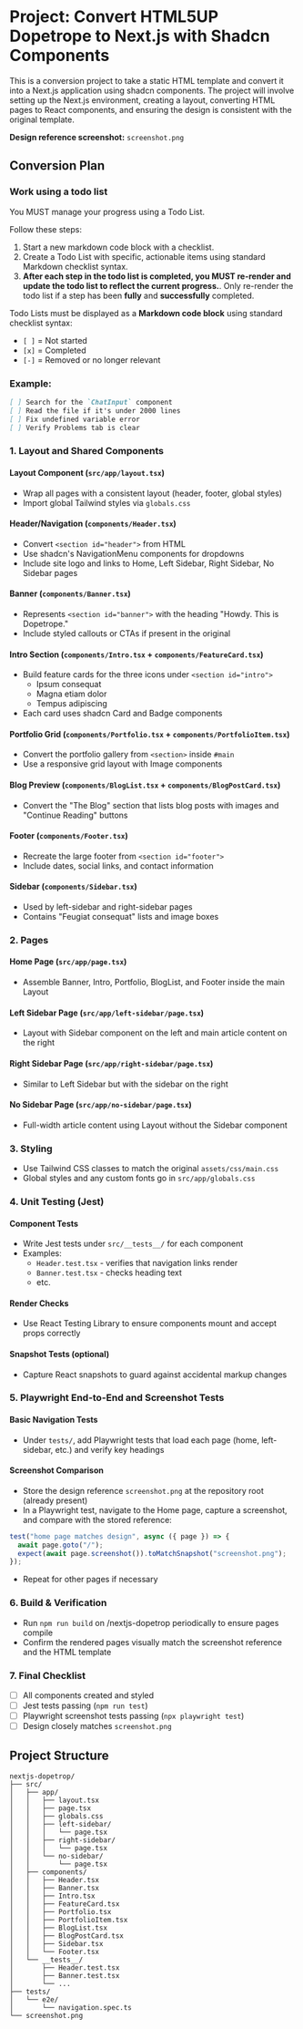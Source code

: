 # Project: Convert HTML5UP Dopetrope to Next.js with Shadcn Components

This is a conversion project to take a static HTML template and convert it into a Next.js application using shadcn components. The project will involve setting up the Next.js environment, creating a layout, converting HTML pages to React components, and ensuring the design is consistent with the original template.

**Design reference screenshot:** `screenshot.png`

## Conversion Plan

### Work using a todo list

You MUST manage your progress using a Todo List.

Follow these steps:

1. Start a new markdown code block with a checklist.
2. Create a Todo List with specific, actionable items using standard Markdown checklist syntax.
3. **After each step in the todo list is completed, you MUST re-render and update the todo list to reflect the current progress.**. Only re-render the todo list if a step has been **fully** and **successfully** completed.

Todo Lists must be displayed as a **Markdown code block** using standard checklist syntax:

- `[ ]` = Not started
- `[x]` = Completed
- `[-]` = Removed or no longer relevant

### Example:

```markdown
[ ] Search for the `ChatInput` component
[ ] Read the file if it's under 2000 lines
[ ] Fix undefined variable error
[ ] Verify Problems tab is clear
```

### 1. Layout and Shared Components

#### Layout Component (`src/app/layout.tsx`)

- Wrap all pages with a consistent layout (header, footer, global styles)
- Import global Tailwind styles via `globals.css`

#### Header/Navigation (`components/Header.tsx`)

- Convert `<section id="header">` from HTML
- Use shadcn's NavigationMenu components for dropdowns
- Include site logo and links to Home, Left Sidebar, Right Sidebar, No Sidebar pages

#### Banner (`components/Banner.tsx`)

- Represents `<section id="banner">` with the heading "Howdy. This is Dopetrope."
- Include styled callouts or CTAs if present in the original

#### Intro Section (`components/Intro.tsx` + `components/FeatureCard.tsx`)

- Build feature cards for the three icons under `<section id="intro">`
  - Ipsum consequat
  - Magna etiam dolor
  - Tempus adipiscing
- Each card uses shadcn Card and Badge components

#### Portfolio Grid (`components/Portfolio.tsx` + `components/PortfolioItem.tsx`)

- Convert the portfolio gallery from `<section>` inside `#main`
- Use a responsive grid layout with Image components

#### Blog Preview (`components/BlogList.tsx` + `components/BlogPostCard.tsx`)

- Convert the "The Blog" section that lists blog posts with images and "Continue Reading" buttons

#### Footer (`components/Footer.tsx`)

- Recreate the large footer from `<section id="footer">`
- Include dates, social links, and contact information

#### Sidebar (`components/Sidebar.tsx`)

- Used by left-sidebar and right-sidebar pages
- Contains "Feugiat consequat" lists and image boxes

### 2. Pages

#### Home Page (`src/app/page.tsx`)

- Assemble Banner, Intro, Portfolio, BlogList, and Footer inside the main Layout

#### Left Sidebar Page (`src/app/left-sidebar/page.tsx`)

- Layout with Sidebar component on the left and main article content on the right

#### Right Sidebar Page (`src/app/right-sidebar/page.tsx`)

- Similar to Left Sidebar but with the sidebar on the right

#### No Sidebar Page (`src/app/no-sidebar/page.tsx`)

- Full-width article content using Layout without the Sidebar component

### 3. Styling

- Use Tailwind CSS classes to match the original `assets/css/main.css`
- Global styles and any custom fonts go in `src/app/globals.css`

### 4. Unit Testing (Jest)

#### Component Tests

- Write Jest tests under `src/__tests__/` for each component
- Examples:
  - `Header.test.tsx` - verifies that navigation links render
  - `Banner.test.tsx` - checks heading text
  - etc.

#### Render Checks

- Use React Testing Library to ensure components mount and accept props correctly

#### Snapshot Tests (optional)

- Capture React snapshots to guard against accidental markup changes

### 5. Playwright End-to-End and Screenshot Tests

#### Basic Navigation Tests

- Under `tests/`, add Playwright tests that load each page (home, left-sidebar, etc.) and verify key headings

#### Screenshot Comparison

- Store the design reference `screenshot.png` at the repository root (already present)
- In a Playwright test, navigate to the Home page, capture a screenshot, and compare with the stored reference:

```javascript
test("home page matches design", async ({ page }) => {
  await page.goto("/");
  expect(await page.screenshot()).toMatchSnapshot("screenshot.png");
});
```

- Repeat for other pages if necessary

### 6. Build & Verification

- Run `npm run build` on /nextjs-dopetrop periodically to ensure pages compile
- Confirm the rendered pages visually match the screenshot reference and the HTML template

### 7. Final Checklist

- [ ] All components created and styled
- [ ] Jest tests passing (`npm run test`)
- [ ] Playwright screenshot tests passing (`npx playwright test`)
- [ ] Design closely matches `screenshot.png`

## Project Structure

```
nextjs-dopetrop/
├── src/
│   ├── app/
│   │   ├── layout.tsx
│   │   ├── page.tsx
│   │   ├── globals.css
│   │   ├── left-sidebar/
│   │   │   └── page.tsx
│   │   ├── right-sidebar/
│   │   │   └── page.tsx
│   │   └── no-sidebar/
│   │       └── page.tsx
│   ├── components/
│   │   ├── Header.tsx
│   │   ├── Banner.tsx
│   │   ├── Intro.tsx
│   │   ├── FeatureCard.tsx
│   │   ├── Portfolio.tsx
│   │   ├── PortfolioItem.tsx
│   │   ├── BlogList.tsx
│   │   ├── BlogPostCard.tsx
│   │   ├── Sidebar.tsx
│   │   └── Footer.tsx
│   └── __tests__/
│       ├── Header.test.tsx
│       ├── Banner.test.tsx
│       └── ...
├── tests/
│   └── e2e/
│       └── navigation.spec.ts
└── screenshot.png
```
